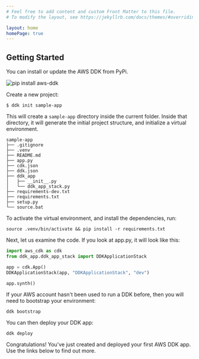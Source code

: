 ```yaml
---
# Feel free to add content and custom Front Matter to this file.
# To modify the layout, see https://jekyllrb.com/docs/themes/#overriding-theme-defaults

layout: home
homePage: true
---
```

## Getting Started

You can install or update the AWS DDK from PyPi.

![pip install aws-ddk](aws-ddk/img/pip-install.gif)

Create a new project:

```console
$ ddk init sample-app
```
This will create a `sample-app` directory inside the current folder. 
Inside that directory, it will generate the initial project structure, and initialize a virtual environment. 

```console
sample-app
├── .gitignore
├── .venv
├── README.md
├── app.py
├── cdk.json
├── ddk.json
├── ddk_app
│   ├── __init__.py
│   └── ddk_app_stack.py
├── requirements-dev.txt
├── requirements.txt
├── setup.py
└── source.bat
```

To activate the virtual environment, and install the dependencies, run:

```console
source .venv/bin/activate && pip install -r requirements.txt
```

Next, let us examine the code. If you look at app.py, it will look like this:

```python
import aws_cdk as cdk
from ddk_app.ddk_app_stack import DDKApplicationStack

app = cdk.App()
DDKApplicationStack(app, "DDKApplicationStack", "dev")

app.synth()
```

If your AWS account hasn't been used to run a DDK before, then you will need to bootstrap your environment:

```console
ddk bootstrap
```

You can then deploy your DDK app:

```console
ddk deploy
```

Congratulations!  You've just created and deployed your first AWS DDK app.  Use the links below to find out more.


